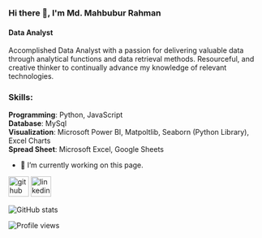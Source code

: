 ### Hi there 👋, I'm Md. Mahbubur Rahman 
#### Data Analyst
Accomplished Data Analyst with a passion for
delivering valuable data through analytical functions
and data retrieval methods. Resourceful, and creative
thinker to continually advance my knowledge of
relevant technologies.

### Skills:  
**Programming**: Python, JavaScript   <br>**Database**: MySql    <br>**Visualization**: Microsoft Power BI, Matpoltlib, Seaborn (Python Library), Excel Charts  <br>**Spread Sheet**: Microsoft Excel, Google Sheets

- 🔭 I’m currently working on this page. 


[<img src='https://cdn.jsdelivr.net/npm/simple-icons@3.0.1/icons/github.svg' alt='github' height='40'>](https://github.com/MahbuburRahmanRasel)  [<img src='https://cdn.jsdelivr.net/npm/simple-icons@3.0.1/icons/linkedin.svg' alt='linkedin' height='40'>](https://www.linkedin.com/in/https://www.linkedin.com/in/mahbubur-rahman-821604222//)  

![GitHub stats](https://github-readme-stats.vercel.app/api?username=MahbuburRahmanRasel&show_icons=true)  

![Profile views](https://gpvc.arturio.dev/MahbuburRahmanRasel)  
